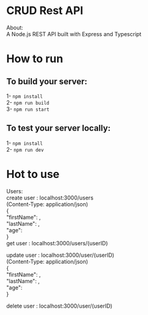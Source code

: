 # CRUD Rest API 
 About: <br />
 A Node.js REST API built with Express and Typescript

# How to run
## To build your server:
1- `npm install`<br />
2- `npm run build`<br />
3- `npm run start`
## To test your server locally:
1- `npm install`<br />
2- `npm run dev`

# Hot to use

Users:<br />
create user : localhost:3000/users<br />
(Content-Type: application/json)<br />
{<br />
  "firstName": ,<br />
  "lastName":  ,<br />
  "age":<br />
}<br />
get user : localhost:3000/users/(userID)<br />

update user : localhost:3000/user/(userID)<br />
(Content-Type: application/json)<br />
{ <br />
  "firstName": ,<br />
  "lastName":  ,<br />
  "age":<br />
}<br />

delete user : localhost:3000/user/(userID)

